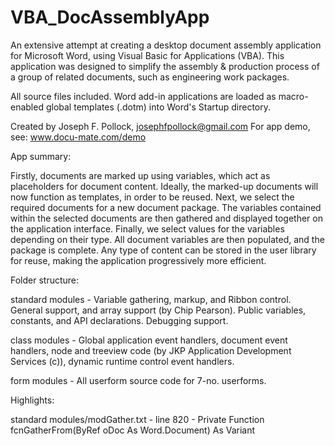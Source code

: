 # VBA_DocAssemblyApp

An extensive attempt at creating a desktop document assembly application for Microsoft Word, using Visual Basic for Applications (VBA). This application was designed to simplify the assembly & production process of a group of related documents, such as engineering work packages.

All source files included. Word add-in applications are loaded as macro-enabled global templates (.dotm) into Word's Startup directory.

Created by Joseph F. Pollock, josephfpollock@gmail.com
For app demo, see: www.docu-mate.com/demo


App summary:

Firstly, documents are marked up using variables, which act as placeholders for document content. Ideally, the marked-up 
documents will now function as templates, in order to be reused. Next, we select the required documents for a new document 
package. The variables contained within the selected documents are then gathered and displayed together on the application 
interface. Finally, we select values for the variables depending on their type. All document variables are then populated, 
and the package is complete. Any type of content can be stored in the user library for reuse, making the application 
progressively more efficient.


Folder structure:

standard modules    - Variable gathering, markup, and Ribbon control. General support, and array support (by Chip Pearson).
                      Public variables, constants, and API declarations. Debugging support.

class modules       - Global application event handlers, document event handlers, node and treeview code (by 
                      JKP Application Development Services (c)), dynamic runtime control event handlers.
                      
form modules        - All userform source code for 7-no. userforms.


Highlights:

standard modules/modGather.txt - line 820 - Private Function fcnGatherFrom(ByRef oDoc As Word.Document) As Variant 

